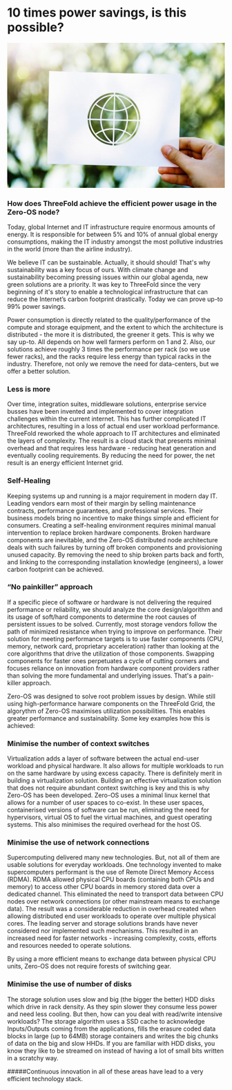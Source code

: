 # 10 times power savings, is this possible?

![Logo](./img/10x_times_power.jpg)
### How does ThreeFold achieve the efficient power usage in the Zero-OS node?

Today, global Internet and IT infrastructure require enormous amounts of energy. It is responsible for between 5% and 10% of annual global energy consumptions, making the IT industry amongst the most pollutive industries in the world (more than the airline industry).

We believe IT can be sustainable. Actually, it should should!  That's why sustainability was a key focus of ours. With climate change and sustainability becoming pressing issues within our global agenda, new green solutions are a priority. It was key to ThreeFold since the very beginning of it's story to enable a technological infrastructure that can reduce the Internet’s carbon footprint drastically. Today we can prove up-to 99% power savings.

Power consumption is directly related to the quality/performance of the compute and storage equipment, and the extent to which the architecture is distributed - the more it is distributed, the greener it gets. This is why we say up-to. All depends on how well farmers perform on 1 and 2. Also, our solutions achieve roughly 3 times the performance per rack (so we use fewer racks), and the racks require less energy than typical racks in the industry. Therefore, not only we remove the need for data-centers, but we offer a better solution.


### Less is more

Over time, integration suites, middleware solutions, enterprise service busses have been invented and implemented to cover integration challenges within the current internet. This has further complicated IT architectures, resulting in a loss of actual end user workload performance. ThreeFold reworked the whole approach to IT architectures and eliminated the layers of complexity. The result is a cloud stack that presents minimal overhead and that requires less hardware - reducing heat generation and eventually cooling requirements. By reducing the need for power, the net result is an energy efficient Internet grid. 

### Self-Healing

Keeping systems up and running is a major requirement in modern day IT.  Leading vendors earn most of their margin by selling maintenance contracts, performance guarantees, and professional services. Their business models bring no incentive to make things simple and efficient for consumers. Creating a self-healing environment requires minimal manual intervention to replace broken hardware components. Broken hardware components are inevitable, and the Zero-OS distributed node architecture deals with such failures by turning off broken components and provisioning unused capacity. By removing the need to ship broken parts back and forth, and linking to the corresponding installation knowledge (engineers), a lower carbon footprint can be achieved.

### “No painkiller” approach

If a specific piece of software or hardware is not delivering the required performance or reliability, we should analyze the core design/algorithm and its usage of soft/hard components to determine the root causes of persistent issues to be solved. Currently, most storage vendors follow the path of minimized resistance when trying to improve on performance. Their solution for meeting performance targets is to use faster components (CPU, memory, network card, proprietary acceleration) rather than looking at the core algorithms that drive the utilization of those components. Swapping components for faster ones perpetuates a cycle of cutting corners and focuses reliance on innovation from hardware component providers rather than solving the more fundamental and underlying issues. That's a pain-killer approach.

Zero-OS was designed to solve root problem issues by design. While still using high-performance harware components on the ThreeFold Grid, the algorythm of Zero-OS maximises utilization possibilities. This enables greater performance and sustainability. Some key examples how this is achieved:

### Minimise the number of context switches

Virtualization adds a layer of software between the actual end-user workload and physical hardware. It also allows for multiple workloads to run on the same hardware by using excess capacity. There is definitely merit in building a virtualization solution. Building an effective virtualization solution that does not require abundant context switching is key and this is why Zero-OS has been developed.  Zero-OS uses a minimal linux kernel that allows for a number of user spaces to co-exist. In these user spaces, containerised versions of software can be run, eliminating the need for hypervisors, virtual OS to fuel the virtual machines, and guest operating systems. This also minimises the required overhead for the host OS.

### Minimise the use of network connections

Supercomputing delivered many new technologies. But, not all of them are usable solutions for everyday workloads. One technology invented to make supercomputers performant is the use of Remote Direct Memory Access (RDMA). RDMA allowed physical CPU boards (containing both CPUs and memory) to access other CPU boards in memory stored data over a dedicated channel. This eliminated the need to transport data between CPU nodes over network connections (or other mainstream means to exchange data). The result was a considerable reduction in overhead created when allowing distributed end user workloads to operate over multiple physical cores. The leading server and storage solutions brands have never considered nor implemented such mechanisms. This resulted in an increased need for faster networks - increasing complexity, costs, efforts and resources needed to operate solutions.

By using a more efficient means to exchange data between physical CPU units, Zero-OS does not require forests of switching gear.

### Minimise the use of number of disks

The storage solution uses slow and big (the bigger the better) HDD disks which drive in rack density. As they spin slower they consume less power and need less cooling. But then, how can you deal with read/write intensive workloads? The storage algorithm uses a SSD cache to acknowledge Inputs/Outputs coming from the applications, fills the erasure coded data blocks in large (up to 64MB) storage containers and writes the big chunks of data on the big and slow HHDs. If you are familiar with HDD disks, you know they like to be streamed on instead of having a lot of small bits written in a scratchy way.

#####Continuous innovation in all of these areas have lead to a very efficient technology stack.

